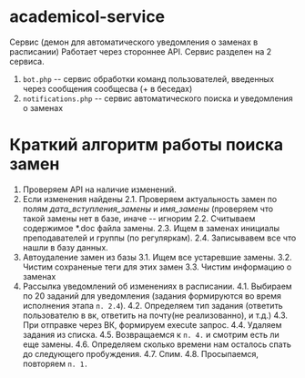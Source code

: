 # academicol-service

Сервис (демон для автоматического уведомления о заменах в расписании)
Работает через стороннее API.
Сервис разделен на 2 сервиса.
1. `bot.php` -- сервис обработки команд пользователей, введенных через сообщения сообщесва (+ в беседах)
2. `notifications.php` -- сервис автоматического поиска и уведомления о заменах
# Краткий алгоритм работы поиска замен
1. Проверяем API на наличие изменений.
2. Если изменения найдены
2.1. Проверяем актуальность замен по полям *дата_вступления_замены* и *имя_замены* (проверяем что такой замены нет в базе, иначе -- игнорим
2.2. Считываем содержимое *.doc файла замены.
2.3. Ищем в заменах инициалы преподавателей и группы (по регуляркам).
2.4. Записывавем все что нашли в базу данных.
3. Автоудаление замен из базы
3.1. Ищем все устаревшие замены.
3.2. Чистим сохраненые теги для этих замен
3.3. Чистим информацию о заменах
4. Рассылка уведомлений об изменениях в расписании.
4.1. Выбираем по 20 заданий для уведомления (задания формируются во время исполнения этапа `п. 2.4`).
4.2. Определяем тип задания (ответить пользователю в вк, ответить на почту(не реализованно), и т.д.)
4.3. При отправке через ВК, формируем execute запрос. 
4.4. Удаляем задания из списка.
4.5. Возвращаемся к `п. 4.` и смотрим есть ли еще замены.
4.6. Определяем сколько времени нам осталось спать до следующего пробуждения.
4.7. Спим.
4.8. Просыпаемся, повторяем `п. 1.`

